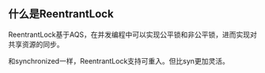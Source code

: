 ## 什么是ReentrantLock

ReentrantLock基于AQS，在并发编程中可以实现公平锁和非公平锁，进而实现对共享资源的同步。

和synchronized一样，ReentrantLock支持可重入。但比syn更加灵活。